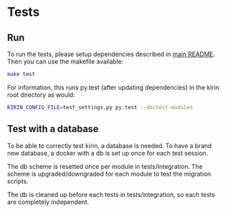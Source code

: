 # Tests

## Run

To run the tests, please setup dependencies described in [main README](../readme.md#setup).
Then you can use the makefile available:

```sh
make test
```

For information, this runs py.test (after updating dependencies) in the kirin
root directory as would:

```sh
KIRIN_CONFIG_FILE=test_settings.py py.test --doctest-modules
```

## Test with a database

To be able to correctly test kirin, a database is needed.
To have a brand new database, a docker with a db is set up once for each test session.

The db scheme is resetted once per module in tests/integration.
The scheme is upgraded/downgraded for each module to test the migration scripts.

The db is cleaned up before each tests in tests/integration, so each tests are completely independent.
